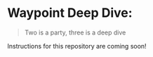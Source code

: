 # Waypoint Deep Dive:

> Two is a party, three is a deep dive

Instructions for this repository are coming soon!
